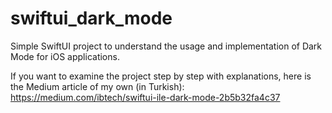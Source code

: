 # swiftui_dark_mode
 Simple SwiftUI project to understand the usage and implementation of Dark Mode for iOS applications.

 If you want to examine the project step by step with explanations, here is the Medium article of my own (in Turkish): https://medium.com/ibtech/swiftui-ile-dark-mode-2b5b32fa4c37
